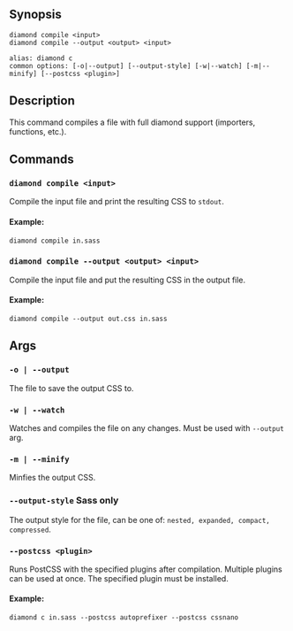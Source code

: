 ## Synopsis
```
diamond compile <input>
diamond compile --output <output> <input>

alias: diamond c
common options: [-o|--output] [--output-style] [-w|--watch] [-m|--minify] [--postcss <plugin>]
```

## Description
This command compiles a file with full diamond support (importers, functions, etc.).

## Commands
### **`diamond compile <input>`** 

  Compile the input file and print the resulting CSS to `stdout`.

  #### Example:
  ```
diamond compile in.sass
  ```


### **`diamond compile --output <output> <input>`**

  Compile the input file and put the resulting CSS in the output file.

  #### Example:
  ```
diamond compile --output out.css in.sass
  ```



## Args
### **`-o | --output`**

  The file to save the output CSS to.


### **`-w | --watch`**

  Watches and compiles the file on any changes. Must be used with `--output` arg.

### **`-m | --minify`**

  Minfies the output CSS.

### **`--output-style`** <span class="tag is-warning">Sass only</span>

  The output style for the file, can be one of: `nested, expanded, compact, compressed`.

### **`--postcss <plugin>`**

  Runs PostCSS with the specified plugins after compilation. Multiple plugins can be used at once. The specified plugin must be installed.

  #### Example:
  ```
diamond c in.sass --postcss autoprefixer --postcss cssnano
  ```